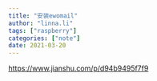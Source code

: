 ```yaml
---
title: "安装ewomail"
author: "linna.li"
tags: ["raspberry"]
categories: ["note"]
date: 2021-03-20
---
```


https://www.jianshu.com/p/d94b9495f7f9
